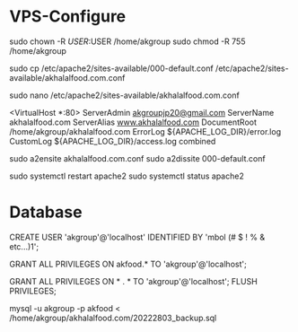# VPS-Configure

sudo chown -R $USER:$USER /home/akgroup
sudo chmod -R 755 /home/akgroup

sudo cp /etc/apache2/sites-available/000-default.conf /etc/apache2/sites-available/akhalalfood.com.conf

sudo nano /etc/apache2/sites-available/akhalalfood.com.conf

<VirtualHost *:80>
    ServerAdmin akgroupjp20@gmail.com
    ServerName akhalalfood.com
    ServerAlias www.akhalalfood.com
    DocumentRoot /home/akgroup/akhalalfood.com
    ErrorLog ${APACHE_LOG_DIR}/error.log
    CustomLog ${APACHE_LOG_DIR}/access.log combined
</VirtualHost>

sudo a2ensite akhalalfood.com.conf
sudo a2dissite 000-default.conf

sudo systemctl restart apache2
sudo systemctl status apache2

# Database
CREATE USER 'akgroup'@'localhost' IDENTIFIED BY 'mbol (# $ ! % & etc...)1';

GRANT ALL PRIVILEGES ON akfood.* TO 'akgroup'@'localhost';

GRANT ALL PRIVILEGES ON * . * TO 'akgroup'@'localhost';
FLUSH PRIVILEGES;

mysql -u akgroup -p akfood < /home/akgroup/akhalalfood.com/20222803_backup.sql
